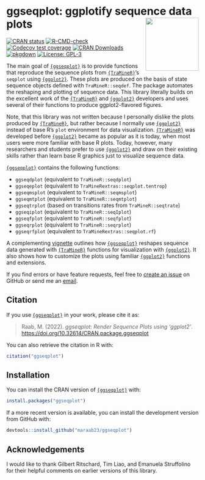 
<!-- README.md is generated from README.Rmd. Please edit that file -->

# ggseqplot: ggplotify sequence data plots <img src="man/figures/logo.png" align="right" height="139"/>

<!-- badges: start -->

[![CRAN
status](https://www.r-pkg.org/badges/version/ggseqplot)](https://cran.r-project.org/package=ggseqplot)
[![R-CMD-check](https://github.com/maraab23/ggseqplot/workflows/R-CMD-check/badge.svg)](https://github.com/maraab23/ggseqplot/actions)
[![Codecov test
coverage](https://codecov.io/gh/maraab23/ggseqplot/graph/badge.svg)](https://app.codecov.io/gh/maraab23/ggseqplot)
[![CRAN
Downloads](https://cranlogs.r-pkg.org/badges/grand-total/ggseqplot)](https://cranlogs.r-pkg.org/badges/grand-total/ggseqplot)
[![pkgdown](https://img.shields.io/badge/docs-pkgdown-blue.svg)](https://maraab23.github.io/ggseqplot/)
[![License:
GPL-3](https://img.shields.io/badge/license-GPL--3-blue.svg)](https://cran.r-project.org/web/licenses/GPL-3)
<!-- badges: end -->

The main goal of [`{ggseqplot}`](https://maraab23.github.io/ggseqplot/)
is to provide functions that reproduce the sequence plots from
<a href="http://traminer.unige.ch"
target="_blank"><code>{TraMineR}</code></a>’s `seqplot` using
<a href="https://ggplot2.tidyverse.org/"
target="_blank"><code>{ggplot2}</code></a>. These plots are produced on
the basis of state sequence objects defined with `TraMineR::seqdef`. The
package automates the reshaping and plotting of sequence data. This
library literally builds on the excellent work of the
<a href="http://traminer.unige.ch"
target="_blank"><code>{TraMineR}</code></a> and
<a href="https://ggplot2.tidyverse.org/"
target="_blank"><code>{ggplot2}</code></a> developers and uses several
of their functions to produce ggplot2-flavored figures.

Note, that this library was not written because I personally dislike the
plots produced by <a href="http://traminer.unige.ch"
target="_blank"><code>{TraMineR}</code></a>, but rather because I
normally use <a href="https://ggplot2.tidyverse.org/"
target="_blank"><code>{ggplot2}</code></a> instead of base R’s `plot`
environment for data visualization. <a href="http://traminer.unige.ch"
target="_blank"><code>{TraMineR}</code></a> was developed before
<a href="https://ggplot2.tidyverse.org/"
target="_blank"><code>{ggplot2}</code></a> became as popular as it is
today, when most users were more familiar with base R plots. Today,
however, many researchers and students prefer to use
<a href="https://ggplot2.tidyverse.org/"
target="_blank"><code>{ggplot2}</code></a> and draw on their existing
skills rather than learn base R graphics just to visualize sequence
data.

[`{ggseqplot}`](https://maraab23.github.io/ggseqplot/) contains the
following functions:

- `ggseqdplot` (equivalent to `TraMineR::seqdplot`)
- `ggseqeplot` (equivalent to `TraMineRextras::seqplot.tentrop`)
- `ggseqmsplot` (equivalent to `TraMineR::seqmsplot`)
- `ggseqmtplot` (equivalent to `TraMineR::seqmtplot`)
- `ggseqtrplot` (based on transitions rates from `TraMineR::seqtrate`)
- `ggseqiplot` (equivalent to `TraMineR::seqIplot`)
- `ggseqfplot` (equivalent to `TraMineR::seqfplot`)
- `ggseqrplot` (equivalent to `TraMineR::seqrplot`)
- `ggseqrfplot` (equivalent to `TraMineRextras::seqplot.rf`)

A complementing
[vignette](https://maraab23.github.io/ggseqplot/articles/ggseqplot.html)
outlines how [`{ggseqplot}`](https://maraab23.github.io/ggseqplot/)
reshapes sequence data generated with <a href="http://traminer.unige.ch"
target="_blank"><code>{TraMineR}</code></a> functions for visualization
with <a href="https://ggplot2.tidyverse.org/"
target="_blank"><code>{ggplot2}</code></a>. It also shows how to
customize the plots using familiar
<a href="https://ggplot2.tidyverse.org/"
target="_blank"><code>{ggplot2}</code></a> functions and extensions.

If you find errors or have feature requests, feel free to [create an
issue](https://github.com/maraab23/ggseqplot/issues/new) on GitHub or
send me an
[email](mailto:marcel.raab@ifb.uni-bamberg.de?subject=ggseqplot%3A%20feature%20request).

## Citation

If you use [`{ggseqplot}`](https://cran.r-project.org/package=ggseqplot)
in your work, please cite it as:

> Raab, M. (2022). *ggseqplot: Render Sequence Plots using ‘ggplot2’*.
> <https://doi.org/10.32614/CRAN.package.ggseqplot>

You can also retrieve the citation in R with:

``` r
citation("ggseqplot")
```

## Installation

You can install the CRAN version of
[`{ggseqplot}`](https://maraab23.github.io/ggseqplot/) with:

``` r
install.packages("ggseqplot")
```

If a more recent version is available, you can install the development
version from GitHub with:

``` r
devtools::install_github("maraab23/ggseqplot")
```

## Acknowledgements

I would like to thank Gilbert Ritschard, Tim Liao, and Emanuela
Struffolino for their helpful comments on earlier versions of this
library.
